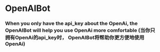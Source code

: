 # OpenAIBot
### **When you only have the api_key about the OpenAi, the OpenAIBot will help you use OpenAi more comfortable (当你只拥有OpenAi的api_key时， OpenAIBot将帮助你更方便地使用OpenAi)**


